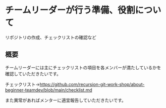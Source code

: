 # チームリーダーが行う準備、役割について

リポジトリの作成、チェックリストの確認など

## 概要
チームリーダーには主にチェックリストの項目を各メンバーが満たしているかを確認していただきたいです。

チェックリスト→https://github.com/recursion-git-work-shop/about-beginner-teamdev/blob/main/checklist.md

また異常があればメンターに適宜報告していただきたいです。
